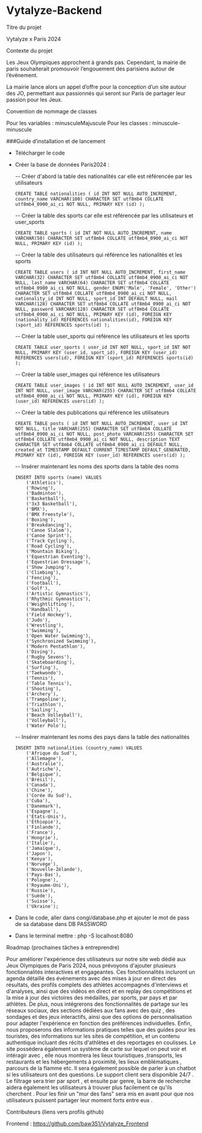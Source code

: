 # Vytalyze-Backend

Titre du projet

  Vytalyze x Paris 2024

Contexte du projet

  Les Jeux Olympiques approchent à grands pas. Cependant, la mairie de paris souhaiterait promouvoir l’engouement des parisiens autour de l’événement.

  La mairie lance alors un appel d’offre pour la conception d’un site autour des JO, permettant aux passionnés qui seront sur Paris de partager leur passion pour les Jeux.

Convention de nommage de classes

  Pour les variables : minusculeMajuscule
  Pour les classes : minuscule-minuscule

###Guide d’installation et de lancement

- Télécharger le code



- Créer la base de données Paris2024 :

  -- Créer d'abord la table des nationalités car elle est référencée par les utilisateurs
          
      CREATE TABLE nationalities ( id INT NOT NULL AUTO_INCREMENT, country_name VARCHAR(100) CHARACTER SET utf8mb4 COLLATE utf8mb4_0900_ai_ci NOT NULL, PRIMARY KEY (id) );
          
  -- Créer la table des sports car elle est référencée par les utilisateurs et user_sports

      CREATE TABLE sports ( id INT NOT NULL AUTO_INCREMENT, name VARCHAR(50) CHARACTER SET utf8mb4 COLLATE utf8mb4_0900_ai_ci NOT NULL, PRIMARY KEY (id) );
          
  -- Créer la table des utilisateurs qui référence les nationalités et les sports

      CREATE TABLE users ( id INT NOT NULL AUTO_INCREMENT, first_name VARCHAR(32) CHARACTER SET utf8mb4 COLLATE utf8mb4_0900_ai_ci NOT NULL, last_name VARCHAR(64) CHARACTER SET utf8mb4 COLLATE utf8mb4_0900_ai_ci NOT NULL, gender ENUM('Male', 'Female', 'Other') CHARACTER SET utf8mb4 COLLATE utf8mb4_0900_ai_ci NOT NULL, nationality_id INT NOT NULL, sport_id INT DEFAULT NULL, mail VARCHAR(128) CHARACTER SET utf8mb4 COLLATE utf8mb4_0900_ai_ci NOT NULL, password VARCHAR(128) CHARACTER SET utf8mb4 COLLATE utf8mb4_0900_ai_ci NOT NULL, PRIMARY KEY (id), FOREIGN KEY (nationality_id) REFERENCES nationalities(id), FOREIGN KEY (sport_id) REFERENCES sports(id) );
          
  -- Créer la table user_sports qui référence les utilisateurs et les sports

      CREATE TABLE user_sports ( user_id INT NOT NULL, sport_id INT NOT NULL, PRIMARY KEY (user_id, sport_id), FOREIGN KEY (user_id) REFERENCES users(id), FOREIGN KEY (sport_id) REFERENCES sports(id) );
          
  -- Créer la table user_images qui référence les utilisateurs 

      CREATE TABLE user_images ( id INT NOT NULL AUTO_INCREMENT, user_id INT NOT NULL, user_image VARCHAR(255) CHARACTER SET utf8mb4 COLLATE utf8mb4_0900_ai_ci NOT NULL, PRIMARY KEY (id), FOREIGN KEY (user_id) REFERENCES users(id) );
          
  -- Créer la table des publications qui référence les utilisateurs 

      CREATE TABLE posts ( id INT NOT NULL AUTO_INCREMENT, user_id INT NOT NULL, title VARCHAR(255) CHARACTER SET utf8mb4 COLLATE utf8mb4_0900_ai_ci NOT NULL, post_photo VARCHAR(255) CHARACTER SET utf8mb4 COLLATE utf8mb4_0900_ai_ci NOT NULL, description TEXT CHARACTER SET utf8mb4 COLLATE utf8mb4_0900_ai_ci DEFAULT NULL, created_at TIMESTAMP DEFAULT CURRENT_TIMESTAMP DEFAULT_GENERATED, PRIMARY KEY (id), FOREIGN KEY (user_id) REFERENCES users(id) );

  -- Insérer maintenant les noms des sports dans la table des noms

      INSERT INTO sports (name) VALUES
          ('Athletics'),
          ('Rowing'),
          ('Badminton'),
          ('Basketball'),
          ('3x3 Basketball'),
          ('BMX'),
          ('BMX Freestyle'),
          ('Boxing'),
          ('Breakdancing'),
          ('Canoe Slalom'),
          ('Canoe Sprint'),
          ('Track Cycling'),
          ('Road Cycling'),
          ('Mountain Biking'),
          ('Equestrian Eventing'),
          ('Equestrian Dressage'),
          ('Show Jumping'),
          ('Climbing'),
          ('Fencing'),
          ('Football'),
          ('Golf'),
          ('Artistic Gymnastics'),
          ('Rhythmic Gymnastics'),
          ('Weightlifting'),
          ('Handball'),
          ('Field Hockey'),
          ('Judo'),
          ('Wrestling'),
          ('Swimming'),
          ('Open Water Swimming'),
          ('Synchronized Swimming'),
          ('Modern Pentathlon'),
          ('Diving'),
          ('Rugby Sevens'),
          ('Skateboarding'),
          ('Surfing'),
          ('Taekwondo'),
          ('Tennis'),
          ('Table Tennis'),
          ('Shooting'),
          ('Archery'),
          ('Trampoline'),
          ('Triathlon'),
          ('Sailing'),
          ('Beach Volleyball'),
          ('Volleyball'),
          ('Water Polo');

   -- Insérer maintenant les noms des pays dans la table des nationalités
     
      INSERT INTO nationalities (country_name) VALUES
          ('Afrique du Sud'),
          ('Allemagne'),
          ('Australie'),
          ('Autriche'),
          ('Belgique'),
          ('Brésil'),
          ('Canada'),
          ('Chine'),
          ('Corée du Sud'),
          ('Cuba'),
          ('Danemark'),
          ('Espagne'),
          ('États-Unis'),
          ('Éthiopie'),
          ('Finlande'),
          ('France'),
          ('Hongrie'),
          ('Italie'),
          ('Jamaïque'),
          ('Japon'),
          ('Kenya'),
          ('Norvège'),
          ('Nouvelle-Zélande'),
          ('Pays-Bas'),
          ('Pologne'),
          ('Royaume-Uni'),
          ('Russie'),
          ('Suède'),
          ('Suisse'),
          ('Ukraine');


- Dans le code, aller dans congi/database.php et ajouter le mot de pass de sa database dans DB PASSWORD
- Dans le terminal mettre : php -S localhost:8080


Roadmap (prochaines tâches à entreprendre)
  
  Pour améliorer l'expérience des utilisateurs sur notre site web dédié aux Jeux Olympiques de Paris 2024, nous prévoyons d'ajouter plusieurs fonctionnalités interactives et engageantes. Ces fonctionnalités incluront un agenda détaillé des événements avec des mises à jour en direct des résultats, des profils complets des athlètes accompagnés d'interviews et d'analyses, ainsi que des vidéos en direct et en replay des compétitions et la mise à jour des victoires des médailles, par sports, par pays et par athlètes. De plus, nous intégrerons des fonctionnalités de partage sur les réseaux sociaux, des sections dédiées aux fans avec des quiz , des sondages et des jeux interactifs, ainsi que des options de personnalisation pour adapter l'expérience en fonction des préférences individuelles. Enfin, nous proposerons des informations pratiques telles que des guides pour les touristes, des informations sur les sites de compétition, et un contenu authentique incluant des récits d'athlètes et des reportages en coulisses. Le site possédera également un système de carte sur lequel on peut voir et intéragir avec , elle nous montrera les lieux touristiques ,transports, les restaurants et les hébergements à proximité, les lieux emblématiques , parcours de la flamme etc. Il sera également possible de parler à un chatbot si les utilisateurs ont des questions. Le support client sera disponible 24/7 . Le filtrage sera trier par sport , et ensuite par genre, la barre de recherche aidera également les utilisateurs à trouver plus facilement ce qu'ils cherchent . Pour les finir un "mur des fans" sera mis en avant pour que nos utilisateurs puissent partager leur moment forts entre eux .

Contributeurs (liens vers profils github)

Frontend : https://github.com/baw351/Vytalyze_Frontend
